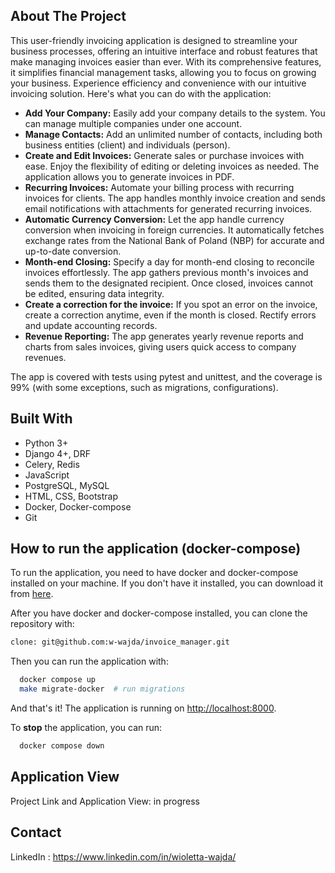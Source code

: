 ## About The Project

This user-friendly invoicing application is designed to streamline your business processes, offering an intuitive interface and robust features that make managing invoices easier than ever. 
With its comprehensive features, it simplifies financial management tasks, allowing you to focus on growing your business. 
Experience efficiency and convenience with our intuitive invoicing solution.
Here's what you can do with the application:

<ul>
    <li>
        <b>Add Your Company:</b> Easily add your company details to the system. 
        You can manage multiple companies under one account.
    </li>
    <li>
        <b>Manage Contacts:</b> Add an unlimited number of contacts, including both business entities (client) and individuals (person).
    </li>
    <li>
        <b>Create and Edit Invoices:</b> Generate sales or purchase invoices with ease. 
        Enjoy the flexibility of editing or deleting invoices as needed. 
        The application allows you to generate invoices in PDF.
    </li>
    <li>
        <b>Recurring Invoices:</b> Automate your billing process with recurring invoices for clients. 
        The app handles monthly invoice creation and sends email notifications with attachments for generated recurring invoices.
    </li>
    <li>
        <b>Automatic Currency Conversion:</b> Let the app handle currency conversion when invoicing in foreign currencies. 
        It automatically fetches exchange rates from the National Bank of Poland (NBP) for accurate and up-to-date conversion.
    </li>
    <li>
        <b>Month-end Closing:</b> Specify a day for month-end closing to reconcile invoices effortlessly. 
        The app gathers previous month's invoices and sends them to the designated recipient. 
        Once closed, invoices cannot be edited, ensuring data integrity.
    </li>
    <li>
        <b>Create a correction for the invoice:</b> If you spot an error on the invoice, create a correction anytime, even if the month is closed. 
        Rectify errors and update accounting records.
    </li>
    <li>
        <b>Revenue Reporting:</b> The app generates yearly revenue reports and charts from sales invoices, giving users quick access to company revenues.
    </li>
</ul>

The app is covered with tests using pytest and unittest, and the coverage is 99% (with some exceptions, such as migrations, configurations).

## Built With

* Python 3+
* Django 4+, DRF
* Celery, Redis
* JavaScript
* PostgreSQL, MySQL
* HTML, CSS, Bootstrap
* Docker, Docker-compose
* Git

## How to run the application (docker-compose)

To run the application, you need to have docker and docker-compose installed on your machine. If you don't have it installed, 
you can download it from [here](https://www.docker.com/products/docker-desktop).

After you have docker and docker-compose installed, you can clone the repository with:

```bash
clone: git@github.com:w-wajda/invoice_manager.git
```
Then you can run the application with:

```bash
  docker compose up
  make migrate-docker  # run migrations
```

And that's it! The application is running on [http://localhost:8000](http://localhost:8000). 

To **stop** the application, you can run:

```bash
  docker compose down
```

## Application View

Project Link and Application View: in progress

## Contact

LinkedIn : https://www.linkedin.com/in/wioletta-wajda/







